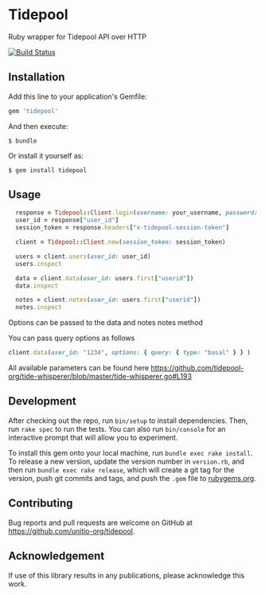 # Tidepool

Ruby wrapper for Tidepool API over HTTP

[![Build Status](https://travis-ci.org/unitio-org/tidepool.svg?branch=master)](https://travis-ci.org/unitio-org/tidepool)

## Installation

Add this line to your application's Gemfile:

```ruby
gem 'tidepool'
```

And then execute:

    $ bundle

Or install it yourself as:

    $ gem install tidepool

## Usage
```ruby
  response = Tidepool::Client.login(username: your_username, password: your_password)
  user_id = response["user_id"]
  session_token = response.headers["x-tidepool-session-token"]

  client = Tidepool::Client.new(session_token: session_token)

  users = client.users(user_id: user_id)
  users.inspect

  data = client.data(user_id: users.first["userid"])
  data.inspect

  notes = client.notes(user_id: users.first["userid"])
  notes.inspect
```
Options can be passed to the data and notes notes method

You can pass query options as follows
```ruby
client.data(user_id: "1234", options: { query: { type: "basal" } } )
```

All available parameters can be found here
https://github.com/tidepool-org/tide-whisperer/blob/master/tide-whisperer.go#L193

## Development

After checking out the repo, run `bin/setup` to install dependencies. Then, run `rake spec` to run the tests. You can also run `bin/console` for an interactive prompt that will allow you to experiment.

To install this gem onto your local machine, run `bundle exec rake install`. To release a new version, update the version number in `version.rb`, and then run `bundle exec rake release`, which will create a git tag for the version, push git commits and tags, and push the `.gem` file to [rubygems.org](https://rubygems.org).

## Contributing

Bug reports and pull requests are welcome on GitHub at https://github.com/unitio-org/tidepool.

## Acknowledgement

If use of this library results in any publications, please acknowledge this work.

